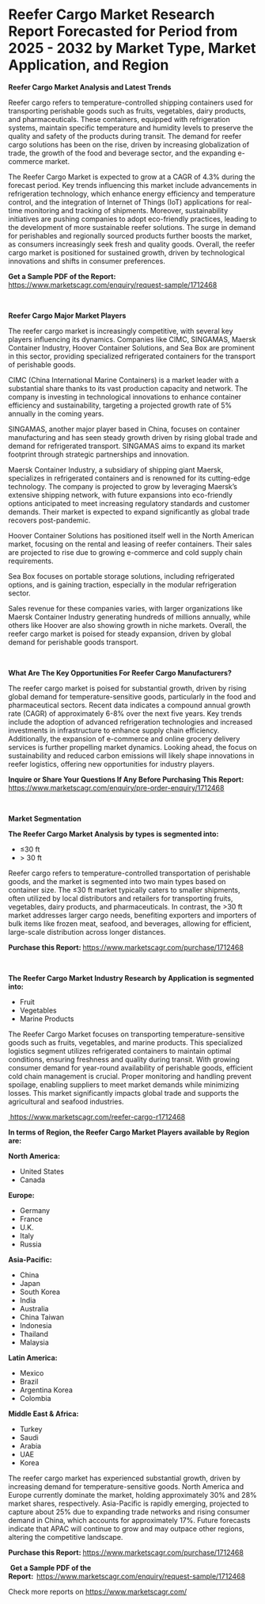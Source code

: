 <p><h1>Reefer Cargo Market Research Report Forecasted for Period from 2025 -  2032 by Market Type, Market Application, and Region</h1></p><p><strong>Reefer Cargo Market Analysis and Latest Trends</strong></p>
<p><p>Reefer cargo refers to temperature-controlled shipping containers used for transporting perishable goods such as fruits, vegetables, dairy products, and pharmaceuticals. These containers, equipped with refrigeration systems, maintain specific temperature and humidity levels to preserve the quality and safety of the products during transit. The demand for reefer cargo solutions has been on the rise, driven by increasing globalization of trade, the growth of the food and beverage sector, and the expanding e-commerce market.</p><p>The Reefer Cargo Market is expected to grow at a CAGR of 4.3% during the forecast period. Key trends influencing this market include advancements in refrigeration technology, which enhance energy efficiency and temperature control, and the integration of Internet of Things (IoT) applications for real-time monitoring and tracking of shipments. Moreover, sustainability initiatives are pushing companies to adopt eco-friendly practices, leading to the development of more sustainable reefer solutions. The surge in demand for perishables and regionally sourced products further boosts the market, as consumers increasingly seek fresh and quality goods. Overall, the reefer cargo market is positioned for sustained growth, driven by technological innovations and shifts in consumer preferences.</p></p>
<p><strong>Get a Sample PDF of the Report:&nbsp;</strong> <a href="https://www.marketscagr.com/enquiry/request-sample/1712468?utm_campaign=1868&utm_medium=2&utm_source=Github&utm_content=ia&utm_term=11012025&utm_id=reefer-cargo">https://www.marketscagr.com/enquiry/request-sample/1712468</a></p>
<p>&nbsp;</p>
<p><strong>Reefer Cargo Major Market Players</strong></p>
<p><p>The reefer cargo market is increasingly competitive, with several key players influencing its dynamics. Companies like CIMC, SINGAMAS, Maersk Container Industry, Hoover Container Solutions, and Sea Box are prominent in this sector, providing specialized refrigerated containers for the transport of perishable goods.</p><p>CIMC (China International Marine Containers) is a market leader with a substantial share thanks to its vast production capacity and network. The company is investing in technological innovations to enhance container efficiency and sustainability, targeting a projected growth rate of 5% annually in the coming years.</p><p>SINGAMAS, another major player based in China, focuses on container manufacturing and has seen steady growth driven by rising global trade and demand for refrigerated transport. SINGAMAS aims to expand its market footprint through strategic partnerships and innovation.</p><p>Maersk Container Industry, a subsidiary of shipping giant Maersk, specializes in refrigerated containers and is renowned for its cutting-edge technology. The company is projected to grow by leveraging Maersk’s extensive shipping network, with future expansions into eco-friendly options anticipated to meet increasing regulatory standards and customer demands. Their market is expected to expand significantly as global trade recovers post-pandemic.</p><p>Hoover Container Solutions has positioned itself well in the North American market, focusing on the rental and leasing of reefer containers. Their sales are projected to rise due to growing e-commerce and cold supply chain requirements.</p><p>Sea Box focuses on portable storage solutions, including refrigerated options, and is gaining traction, especially in the modular refrigeration sector.</p><p>Sales revenue for these companies varies, with larger organizations like Maersk Container Industry generating hundreds of millions annually, while others like Hoover are also showing growth in niche markets. Overall, the reefer cargo market is poised for steady expansion, driven by global demand for perishable goods transport.</p></p>
<p>&nbsp;</p>
<p><strong>What Are The Key Opportunities For Reefer Cargo Manufacturers?</strong></p>
<p><p>The reefer cargo market is poised for substantial growth, driven by rising global demand for temperature-sensitive goods, particularly in the food and pharmaceutical sectors. Recent data indicates a compound annual growth rate (CAGR) of approximately 6-8% over the next five years. Key trends include the adoption of advanced refrigeration technologies and increased investments in infrastructure to enhance supply chain efficiency. Additionally, the expansion of e-commerce and online grocery delivery services is further propelling market dynamics. Looking ahead, the focus on sustainability and reduced carbon emissions will likely shape innovations in reefer logistics, offering new opportunities for industry players.</p></p>
<p><strong>Inquire or Share Your Questions If Any Before Purchasing This Report:</strong> <a href="https://www.marketscagr.com/enquiry/pre-order-enquiry/1712468?utm_campaign=1868&utm_medium=2&utm_source=Github&utm_content=ia&utm_term=11012025&utm_id=reefer-cargo">https://www.marketscagr.com/enquiry/pre-order-enquiry/1712468</a></p>
<p>&nbsp;</p>
<p><strong>Market Segmentation</strong></p>
<p><strong>The Reefer Cargo Market Analysis by types is segmented into:</strong></p>
<p><ul><li>≤30 ft</li><li>> 30 ft</li></ul></p>
<p><p>Reefer cargo refers to temperature-controlled transportation of perishable goods, and the market is segmented into two main types based on container size. The ≤30 ft market typically caters to smaller shipments, often utilized by local distributors and retailers for transporting fruits, vegetables, dairy products, and pharmaceuticals. In contrast, the >30 ft market addresses larger cargo needs, benefiting exporters and importers of bulk items like frozen meat, seafood, and beverages, allowing for efficient, large-scale distribution across longer distances.</p></p>
<p><strong>Purchase this Report:&nbsp;</strong><a href="https://www.marketscagr.com/purchase/1712468?utm_campaign=1868&utm_medium=2&utm_source=Github&utm_content=ia&utm_term=11012025&utm_id=reefer-cargo">https://www.marketscagr.com/purchase/1712468</a></p>
<p>&nbsp;</p>
<p><strong>The Reefer Cargo Market Industry Research by Application is segmented into:</strong></p>
<p><ul><li>Fruit</li><li>Vegetables</li><li>Marine Products</li></ul></p>
<p><p>The Reefer Cargo Market focuses on transporting temperature-sensitive goods such as fruits, vegetables, and marine products. This specialized logistics segment utilizes refrigerated containers to maintain optimal conditions, ensuring freshness and quality during transit. With growing consumer demand for year-round availability of perishable goods, efficient cold chain management is crucial. Proper monitoring and handling prevent spoilage, enabling suppliers to meet market demands while minimizing losses. This market significantly impacts global trade and supports the agricultural and seafood industries.</p></p>
<p><a href="https://www.marketscagr.com/reefer-cargo-r1712468?utm_campaign=1868&utm_medium=2&utm_source=Github&utm_content=ia&utm_term=11012025&utm_id=reefer-cargo">&nbsp;https://www.marketscagr.com/reefer-cargo-r1712468</a></p>
<p><strong>In terms of Region, the Reefer Cargo Market Players available by Region are:</strong></p>
<p>
    <p> <strong> North America: </strong>
        <ul>
            <li>United States</li>
            <li>Canada</li>
        </ul>
        </p> 
    <p> <strong> Europe: </strong>
        <ul>
            <li>Germany</li>
            <li>France</li>
            <li>U.K.</li>
            <li>Italy</li>
            <li>Russia</li>
        </ul>
        </p> 
    <p> <strong> Asia-Pacific: </strong>
        <ul>
            <li>China</li>
            <li>Japan</li>
            <li>South Korea</li>
            <li>India</li>
            <li>Australia</li>
            <li>China Taiwan</li>
            <li>Indonesia</li>
            <li>Thailand</li>
            <li>Malaysia</li>
        </ul>
        </p> 
    <p> <strong> Latin America: </strong>
        <ul>
            <li>Mexico</li>
            <li>Brazil</li>
            <li>Argentina Korea</li>
            <li>Colombia</li>
        </ul>
        </p> 
    <p> <strong> Middle East & Africa: </strong>
        <ul>
            <li>Turkey</li>
            <li>Saudi</li>
            <li>Arabia</li>
            <li>UAE</li>
            <li>Korea</li>
        </ul>
    </p>
    </p>
<p><p>The reefer cargo market has experienced substantial growth, driven by increasing demand for temperature-sensitive goods. North America and Europe currently dominate the market, holding approximately 30% and 28% market shares, respectively. Asia-Pacific is rapidly emerging, projected to capture about 25% due to expanding trade networks and rising consumer demand in China, which accounts for approximately 17%. Future forecasts indicate that APAC will continue to grow and may outpace other regions, altering the competitive landscape.</p></p>
<p><strong>Purchase this Report: </strong><a href="https://www.marketscagr.com/purchase/1712468?utm_campaign=1868&utm_medium=2&utm_source=Github&utm_content=ia&utm_term=11012025&utm_id=reefer-cargo">https://www.marketscagr.com/purchase/1712468</a></p>
<p>&nbsp;<strong>Get a Sample PDF of the Report:&nbsp;&nbsp;</strong><a href="https://www.marketscagr.com/enquiry/request-sample/1712468?utm_campaign=1868&utm_medium=2&utm_source=Github&utm_content=ia&utm_term=11012025&utm_id=reefer-cargo">https://www.marketscagr.com/enquiry/request-sample/1712468</a></p>
<p><strong></strong></p>
<p>Check more reports on <a href="https://www.marketscagr.com/?utm_campaign=1868&utm_medium=2&utm_source=Github&utm_content=ia&utm_term=11012025&utm_id=reefer-cargo">https://www.marketscagr.com/</a></p>